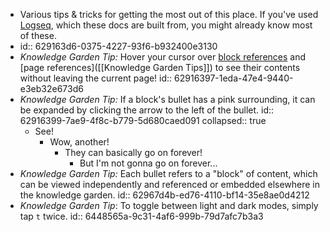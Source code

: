 - Various tips & tricks for getting the most out of this place. If you've used [Logseq](https://docs.logseq.com), which these docs are built from, you might already know most of these.
- id:: 629163d6-0375-4227-93f6-b932400e3130
- *Knowledge Garden Tip:* Hover your cursor over [block references](((62967d4b-ed76-4110-bf14-35e8ae0d4212))) and [page references]([[Knowledge Garden Tips]]) to see their contents without leaving the current page!
  id:: 62916397-1eda-47e4-9440-e3eb32e673d6
- *Knowledge Garden Tip:* If a block's bullet has a pink surrounding, it can be expanded by clicking the arrow to the left of the bullet.
  id:: 62916399-7ae9-4f8c-b779-5d680caed091
  collapsed:: true
	- See!
		- Wow, another!
			- They can basically go on forever!
				- But I'm not gonna go on forever...
- *Knowledge Garden Tip:* Each bullet refers to a "block" of content, which can be viewed independently and referenced or embedded elsewhere in the knowledge garden.
  id:: 62967d4b-ed76-4110-bf14-35e8ae0d4212
- *Knowledge Garden Tip*: To toggle between light and dark modes, simply tap `t` twice.
  id:: 6448565a-9c31-4af6-999b-79d7afc7b3a3